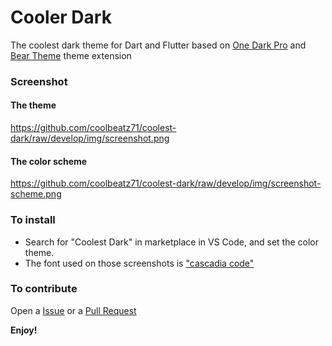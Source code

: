 # Cooler Dark

The coolest dark theme for Dart and Flutter based on [One Dark Pro](https://marketplace.visualstudio.com/items?itemName=zhuangtongfa.Material-theme) and [Bear Theme](https://marketplace.visualstudio.com/items?itemName=dahong.theme-bear) theme extension

### Screenshot

#### The theme

https://github.com/coolbeatz71/coolest-dark/raw/develop/img/screenshot.png

#### The color scheme

https://github.com/coolbeatz71/coolest-dark/raw/develop/img/screenshot-scheme.png

### To install

- Search for "Coolest Dark" in marketplace in VS Code, and set the color theme.
- The font used on those screenshots is ["cascadia code"](https://github.com/microsoft/cascadia-code/releases)

### To contribute

Open a [Issue](https://github.com/coolbeatz71/coolest-dark/issues) or a [Pull Request](https://github.com/coolbeatz71/coolest-dark)

**Enjoy!**
